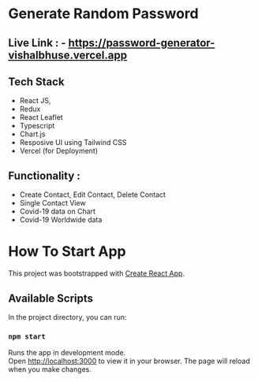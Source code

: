# Generate Random Password

## Live Link : - https://password-generator-vishalbhuse.vercel.app

## Tech Stack
- React JS,
- Redux
- React Leaflet
- Typescript
- Chart.js
- Resposive UI using Tailwind CSS
- Vercel (for Deployment)

## Functionality :
- Create Contact, Edit Contact, Delete Contact
- Single Contact View
- Covid-19 data on Chart
- Covid-19 Worldwide data



# How To Start App
This project was bootstrapped with [Create React App](https://github.com/facebook/create-react-app).
## Available Scripts
In the project directory, you can run:
### `npm start`
Runs the app in development mode.\
Open [http://localhost:3000](http://localhost:3000) to view it in your browser.
The page will reload when you make changes.
